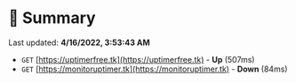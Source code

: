 # 📖 Summary
Last updated: **4/16/2022, 3:53:43 AM**

- `GET` [https://uptimerfree.tk](https://uptimerfree.tk) - **Up** (507ms)
- `GET` [https://monitoruptimer.tk](https://monitoruptimer.tk) - **Down** (84ms)
